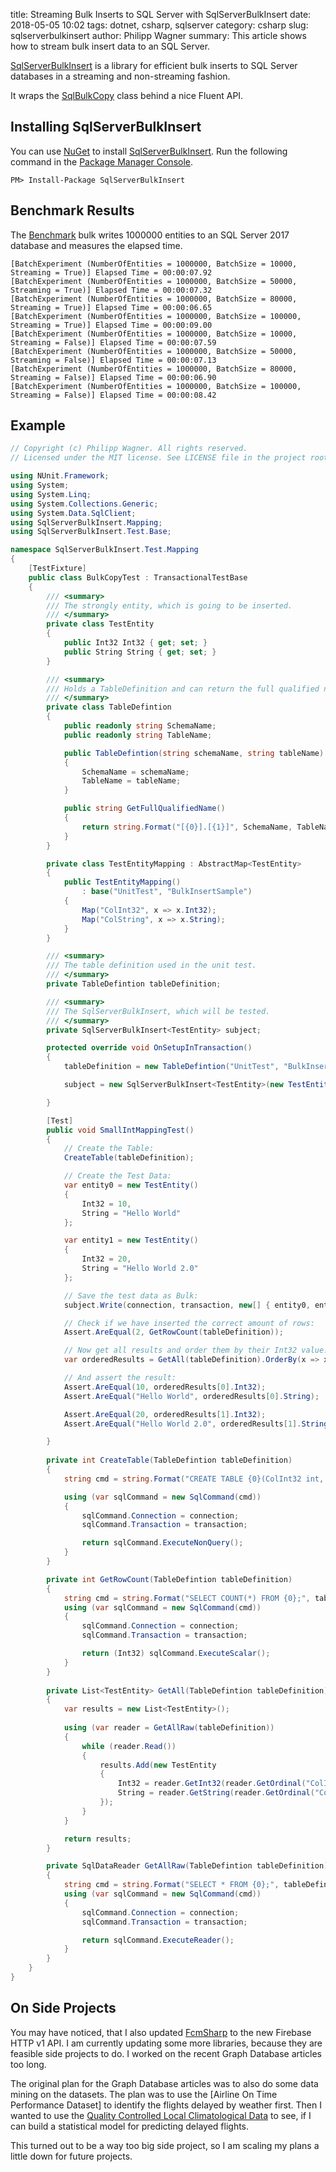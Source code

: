 ﻿title: Streaming Bulk Inserts to SQL Server with SqlServerBulkInsert
date: 2018-05-05 10:02
tags: dotnet, csharp, sqlserver
category: csharp
slug: sqlserverbulkinsert
author: Philipp Wagner
summary: This article shows how to stream bulk insert data to an SQL Server.

[FcmSharp]: https://github.com/bytefish/FcmSharp
[SqlServerBulkInsert]: https://github.com/bytefish/SqlServerBulkInsert
[Quality Controlled Local Climatological Data]: https://www.ncdc.noaa.gov/data-access/land-based-station-data/land-based-datasets/quality-controlled-local-climatological-data-qclcd
[Airline On-Time Performance Dataset]: https://www.transtats.bts.gov/Tables.asp?DB_ID=120&DB_Name=Airline%20On-Time%20Performance%20Data&DB_Short_Name=On-Time

[SqlServerBulkInsert] is a library for efficient bulk inserts to SQL Server databases in a streaming and non-streaming fashion. 

It wraps the [SqlBulkCopy](https://msdn.microsoft.com/de-de/library/system.data.sqlclient.sqlbulkcopy(v=vs.110).aspx) class behind a nice Fluent API.

## Installing SqlServerBulkInsert ##

You can use [NuGet](https://www.nuget.org) to install [SqlServerBulkInsert]. Run the following command 
in the [Package Manager Console](http://docs.nuget.org/consume/package-manager-console).

```
PM> Install-Package SqlServerBulkInsert
```


## Benchmark Results ##

[Benchmark]: https://github.com/bytefish/SqlServerBulkInsert/blob/master/SqlServerBulkInsert/SqlServerBulkInsert/SqlServerBulkInsert.Test/Integration/BatchSizeIntegrationTest.cs

The [Benchmark] bulk writes 1000000 entities to an SQL Server 2017 database and measures the elapsed time.

```
[BatchExperiment (NumberOfEntities = 1000000, BatchSize = 10000, Streaming = True)] Elapsed Time = 00:00:07.92
[BatchExperiment (NumberOfEntities = 1000000, BatchSize = 50000, Streaming = True)] Elapsed Time = 00:00:07.32
[BatchExperiment (NumberOfEntities = 1000000, BatchSize = 80000, Streaming = True)] Elapsed Time = 00:00:06.65
[BatchExperiment (NumberOfEntities = 1000000, BatchSize = 100000, Streaming = True)] Elapsed Time = 00:00:09.00
[BatchExperiment (NumberOfEntities = 1000000, BatchSize = 10000, Streaming = False)] Elapsed Time = 00:00:07.59
[BatchExperiment (NumberOfEntities = 1000000, BatchSize = 50000, Streaming = False)] Elapsed Time = 00:00:07.13
[BatchExperiment (NumberOfEntities = 1000000, BatchSize = 80000, Streaming = False)] Elapsed Time = 00:00:06.90
[BatchExperiment (NumberOfEntities = 1000000, BatchSize = 100000, Streaming = False)] Elapsed Time = 00:00:08.42
```

## Example ##

```csharp
// Copyright (c) Philipp Wagner. All rights reserved.
// Licensed under the MIT license. See LICENSE file in the project root for full license information.

using NUnit.Framework;
using System;
using System.Linq;
using System.Collections.Generic;
using System.Data.SqlClient;
using SqlServerBulkInsert.Mapping;
using SqlServerBulkInsert.Test.Base;

namespace SqlServerBulkInsert.Test.Mapping
{
    [TestFixture]
    public class BulkCopyTest : TransactionalTestBase
    {
        /// <summary>
        /// The strongly entity, which is going to be inserted.
        /// </summary>
        private class TestEntity
        {
            public Int32 Int32 { get; set; }
            public String String { get; set; }
        }

        /// <summary>
        /// Holds a TableDefinition and can return the full qualified name.
        /// </summary>
        private class TableDefintion
        {
            public readonly string SchemaName;
            public readonly string TableName;

            public TableDefintion(string schemaName, string tableName)
            {
                SchemaName = schemaName;
                TableName = tableName;
            }

            public string GetFullQualifiedName() 
            {
                return string.Format("[{0}].[{1}]", SchemaName, TableName);
            }
        }

        private class TestEntityMapping : AbstractMap<TestEntity>
        {
            public TestEntityMapping()
                : base("UnitTest", "BulkInsertSample")
            {
                Map("ColInt32", x => x.Int32);
                Map("ColString", x => x.String);
            }
        }

        /// <summary>
        /// The table definition used in the unit test.
        /// </summary>
        private TableDefintion tableDefinition;

        /// <summary>
        /// The SqlServerBulkInsert, which will be tested.
        /// </summary>
        private SqlServerBulkInsert<TestEntity> subject;

        protected override void OnSetupInTransaction()
        {
            tableDefinition = new TableDefintion("UnitTest", "BulkInsertSample");

            subject = new SqlServerBulkInsert<TestEntity>(new TestEntityMapping());

        }

        [Test]
        public void SmallIntMappingTest()
        {
            // Create the Table:
            CreateTable(tableDefinition);

            // Create the Test Data:
            var entity0 = new TestEntity()
            {
                Int32 = 10,
                String = "Hello World"
            };

            var entity1 = new TestEntity()
            {
                Int32 = 20,
                String = "Hello World 2.0"
            };

            // Save the test data as Bulk:
            subject.Write(connection, transaction, new[] { entity0, entity1 });

            // Check if we have inserted the correct amount of rows:
            Assert.AreEqual(2, GetRowCount(tableDefinition));

            // Now get all results and order them by their Int32 value:
            var orderedResults = GetAll(tableDefinition).OrderBy(x => x.Int32).ToArray();

            // And assert the result:
            Assert.AreEqual(10, orderedResults[0].Int32);
            Assert.AreEqual("Hello World", orderedResults[0].String);

            Assert.AreEqual(20, orderedResults[1].Int32);
            Assert.AreEqual("Hello World 2.0", orderedResults[1].String);

        }
     
        private int CreateTable(TableDefintion tableDefinition)
        {
            string cmd = string.Format("CREATE TABLE {0}(ColInt32 int, ColString varchar(50));", tableDefinition.GetFullQualifiedName());

            using (var sqlCommand = new SqlCommand(cmd))
            {
                sqlCommand.Connection = connection;
                sqlCommand.Transaction = transaction;

                return sqlCommand.ExecuteNonQuery();
            }
        }

        private int GetRowCount(TableDefintion tableDefinition)
        {
            string cmd = string.Format("SELECT COUNT(*) FROM {0};", tableDefinition.GetFullQualifiedName());
            using (var sqlCommand = new SqlCommand(cmd))
            {
                sqlCommand.Connection = connection;
                sqlCommand.Transaction = transaction;

                return (Int32) sqlCommand.ExecuteScalar();
            }
        }
        
        private List<TestEntity> GetAll(TableDefintion tableDefinition)
        {
            var results = new List<TestEntity>();
            
            using (var reader = GetAllRaw(tableDefinition))
            {
                while (reader.Read())
                {
                    results.Add(new TestEntity
                    {
                        Int32 = reader.GetInt32(reader.GetOrdinal("ColInt32")),
                        String = reader.GetString(reader.GetOrdinal("ColString"))
                    });
                }
            }

            return results;
        }

        private SqlDataReader GetAllRaw(TableDefintion tableDefinition)
        {
            string cmd = string.Format("SELECT * FROM {0};", tableDefinition.GetFullQualifiedName());
            using (var sqlCommand = new SqlCommand(cmd))
            {
                sqlCommand.Connection = connection;
                sqlCommand.Transaction = transaction;

                return sqlCommand.ExecuteReader();
            }
        }
    }
}
```

## On Side Projects ##

You may have noticed, that I also updated [FcmSharp] to the new Firebase HTTP v1 API. I am currently updating some more libraries, because they are 
feasible side projects to do. I worked on the recent Graph Database articles too long. 

The original plan for the Graph Database articles was to also do some data mining on the datasets. The plan was to use the 
[Airline On Time Performance Dataset] to identify the flights delayed by weather first. Then I wanted to use the 
[Quality Controlled Local Climatological Data] to see, if I can build a statistical model for predicting delayed flights.

This turned out to be a way too big side project, so I am scaling my plans a little down for future projects.